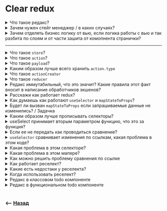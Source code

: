 # Clear redux

<details>
<summary> Что такое редакс?</summary>

![illustration](https://raw.githubusercontent.com/webster6667/documentation/master/documentation-data/illustrations/dd-up.svg)

Стейт менеджер  

![illustration](https://raw.githubusercontent.com/webster6667/documentation/master/documentation-data/illustrations/dd-down.svg)

</details>

<details>
<summary> Зачем нужен стейт менеджер / в каких случаях?</summary>

![illustration](https://raw.githubusercontent.com/webster6667/documentation/master/documentation-data/illustrations/dd-up.svg)

🔹 Для хранения глобальных данных, которые отображаеются на уровне всего приложения  
&emsp;&emsp; 🎯 `isAuth`      
&emsp;&emsp; 🎯 `role`   
&emsp;&emsp; 🎯 `cartData`    

🔹 Для выноса бизнес модели, отдельно от вью компонентов  

🔹 Хранить единый источник истины  

![illustration](https://raw.githubusercontent.com/webster6667/documentation/master/documentation-data/illustrations/dd-down.svg)

</details>

<details>
<summary> Зачем отделять бизнес логику от вью, если логика работы с вью и так разбита по слоям и от части зашита от комопнента странички?</summary>

![illustration](https://raw.githubusercontent.com/webster6667/documentation/master/documentation-data/illustrations/dd-up.svg)

<details>
<summary> 🔹 Переиспользование бизнес логики в других оболочках</summary>

----

&emsp;&emsp; 🎯 `SSR`     
&emsp;&emsp; 🎯 `ReactNative`

🛑 Звучит красиво  лиш в теории  
&emsp;&emsp; 🎯 Так как у каждой оболочки есть свои особенности, и точечные решения этих проблем  
&emsp;&emsp; 🎯 Делать всю логику приложения в редаксе, это как забивать гвозди тапком  
&emsp;&emsp;&emsp;&emsp; 👆 Так или иначе прийдеться что-то переносить копировать и подкручивать, почему бы не подкрутить это под специализированные инструменты той или иной оболочки

----

</details>

<details>
<summary> 🔹 Разделение ответственности, упрощение цельных ui компонетов приложения, бизнес модели и тестирование</summary>

----

Каждый из разделов становиться максимально простым, и отвечает за свою область действий  

🎯 `Модель` запрашивает/отправляет данные, преобразовывая их в требуемый на выходе и входе формат  
🎯 `UI` просто ожидает данные для отрисовки, и экшены для изменения стора     
🎯 `Тесты` становяться максимально простыми для каждой из области    

🛑 Звучит красиво  лиш в теории  
&emsp;&emsp; 🎯 В реальных проектах с большим кол-вом действий становиться сложно читать и отслеживать логику действий в куче `boilerplate` коде    
&emsp;&emsp; 🎯 Хоть тесты по отдельности и пролетают быстро, но при появлении багов в конечном результате обьединения `UI` и `Model`, приходиться проходить довольно длинную цепочку для поиска проблемы    
&emsp;&emsp; 🎯 `Redux` не призывает, но развязывает руки для создания не явных связей между компонентами реализующие разные кейсы     


----

</details>          
      

<br>


![illustration](https://raw.githubusercontent.com/webster6667/documentation/master/documentation-data/illustrations/dd-down.svg)

</details>

---



<details>
<summary> Что такое <code>store</code>? </summary>

![illustration](https://raw.githubusercontent.com/webster6667/documentation/master/documentation-data/illustrations/dd-up.svg)

Глобальный обьект хранящий в себе состояния всего проекта   

```javascript
const store = createStore(rootReducer)
```

![illustration](https://raw.githubusercontent.com/webster6667/documentation/master/documentation-data/illustrations/dd-down.svg)

</details>

<details>
<summary> Что такое <code>action</code>?</summary>

![illustration](https://raw.githubusercontent.com/webster6667/documentation/master/documentation-data/illustrations/dd-up.svg)

Обьект описывающий какое действие будет выполняться над стором, при необходимости передающая `payload`

```jsx
const clickHandler = () => {
    store.dispatch(
        { type: 'DOWNLOAD_BY_ID', payload: {id} } // action
    )
}

<button onClick={clickHandler} >Скачать по id</button>
```

![illustration](https://raw.githubusercontent.com/webster6667/documentation/master/documentation-data/illustrations/dd-down.svg)

</details>

<details>
<summary> Что такое <code>payload</code>?</summary>

![illustration](https://raw.githubusercontent.com/webster6667/documentation/master/documentation-data/illustrations/dd-up.svg)

Данные необходимые для выполнения экшена  

![illustration](https://raw.githubusercontent.com/webster6667/documentation/master/documentation-data/illustrations/dd-down.svg)

</details>

<details>
<summary> Каким образом лучше всего хранить <code>action.type</code></summary>

![illustration](https://raw.githubusercontent.com/webster6667/documentation/master/documentation-data/illustrations/dd-up.svg)

Лучше всего хранить в константах, так `action.type` используеться и в редюсере и при вызове экшена, есть риск поймать сложноуловимый рассинхрон 

<details>
<summary> 📜 <code>action-types.js</code> </summary>

```javascript
export const ADD_TODO = 'ADD_TODO'
export const REMOVE_TODO = 'REMOVE_TODO'
```

</details>
  


![illustration](https://raw.githubusercontent.com/webster6667/documentation/master/documentation-data/illustrations/dd-down.svg)

</details>

<details>
<summary> Что такое <code>actionCreator</code></summary>

![illustration](https://raw.githubusercontent.com/webster6667/documentation/master/documentation-data/illustrations/dd-up.svg)

Функция, генерирующая обьект экшена под капотом  

<details>
<summary>📜 <code>action-creators.js</code></summary>

```javascript
import { ADD_TODO } from './action-types'

export function addTodo(text) {
  return {
    type: ADD_TODO,
    payload: { text }
  }
}
```

</details>

<details>
<summary>📜 <code>addTodo.js</code></summary>

```
import { addTodo } from './actionCreators'

dispatch(addTodo('Use Redux'))
```

</details>

![illustration](https://raw.githubusercontent.com/webster6667/documentation/master/documentation-data/illustrations/dd-down.svg)

</details>

<details>
<summary> Что такое <code>reducer</code></summary>

![illustration](https://raw.githubusercontent.com/webster6667/documentation/master/documentation-data/illustrations/dd-up.svg)

Функция которая хранит в себе все обработчики экшенов    
И вызывает нужный, как только он будет задиспатчен   

<details>
<summary>📜 <code>reducer.js</code></summary>

```javascript
import { ADD_TODO } from './action-types'

const initialState = []

export function todos(state = initialState, action) {
  switch (action.type) {
    case ADD_TODO:
      const { text } = action.payload
      return [...state, text]
    default:
      return state
  }
}
```

</details>

![illustration](https://raw.githubusercontent.com/webster6667/documentation/master/documentation-data/illustrations/dd-down.svg)

</details>

<details>
<summary> Редакс иммутабильный, что это значит? Какие правила этот факт вносит в написание обработчиков экшенов?</summary>

![illustration](https://raw.githubusercontent.com/webster6667/documentation/master/documentation-data/illustrations/dd-up.svg)

Это значит, что на каждый вызов экшена, редакс возвращает новый обьект стора, а не мутирует старый  

В таком случаи, каждый обработчик экшена должен возвращать новый объект, дополнив его    

```javascript
case ADD_TODO:
      const { text } = action.payload
      return [...state, text]
```

![illustration](https://raw.githubusercontent.com/webster6667/documentation/master/documentation-data/illustrations/dd-down.svg)

</details>

<details>
<summary> Расскажи как работает redux?</summary>

![illustration](https://raw.githubusercontent.com/webster6667/documentation/master/documentation-data/illustrations/dd-up.svg)

🎯 `redux` создает общий глобальный стейт на весь проект, состоящий из отдельных редюсеров  
🎯 Через `useSelector` или `connect` подписывает компоненты на обновление необходимых частей стора  
🎯 Через `Context/Provider` передает состояние стора при каждом изменении   
🎯 Через `Context/Provider` передает `dispatch` функцию в `useDispatch` или `mapDispatchToProps`  

---

🎯 `dispatch` функции дергают нужные экшены и изменяют стор  
🎯 Подписанные компоненты, через `context` получают новое состояние стора    
🎯 `useSelect` или `mapStateToProps` получают новое состояние стора, и проверяют, изменились ли в нем значения которые были запорошены из стора  
🎯 Если стор изменился, но запрашиваемые данные остались теми же, ререндера не происходит      

![illustration](https://raw.githubusercontent.com/webster6667/documentation/master/documentation-data/illustrations/dd-down.svg)

</details>



<details>
<summary> Как думаешь как работают <code>useSelector</code> и <code>mapStateToProps</code>?</summary>

![illustration](https://raw.githubusercontent.com/webster6667/documentation/master/documentation-data/illustrations/dd-up.svg)

> Как реализована  логика защиты от ререндера если запрашиваемые данные не изменились?

<details>
<summary>📜 <code>useSelector</code></summary>

```javascript
function useSelector(selector){

    const store = useStore();

    const [state, setState] = useState(selector(store.getState()));

    useEffect(() => {
        return store.subscribe(() => {
            const result = selector(store.getState());
            if (!shallowequal(state, result)) {
                setState(result);
            }
        });
    }, [state]);

    return state;
}
```

</details>

<details>
<summary> mapStateToProps</summary>

----

🎯 `HOC` оборачивающий компонент, записывающий запрашиваемые данные в стейт  
🎯 Возвращает в `shouldComponentUpdate` `false`, если запрашиваемые данные не изменились      

----

</details>

![illustration](https://raw.githubusercontent.com/webster6667/documentation/master/documentation-data/illustrations/dd-down.svg)

</details>



<details>
<summary> Будет ли вызван <code>mapStateToProps</code> если запрашиваемые данные не изменились? / Задачка</summary>

![illustration](https://raw.githubusercontent.com/webster6667/documentation/master/documentation-data/illustrations/dd-up.svg)

🎯 Есть три разных редюсера `user`, `cart`, `articles`.    
🎯 В проекте прописано всего три `mapStateToProps`  
🎯 Если в `articles.list` добавят новую запись, какое кол-во `mapStateToProps` будет вызвано

```javascript
function mapStateToProps(state) {
  const { user } = state
  return { userList: user.list }
}

export default connect(mapStateToProps)(UserList)


// ----------------------------------------------------


function mapStateToProps(state) {
    const { cart } = state
    return { productList: cart.productList }
}

export default connect(mapStateToProps)(ProductList)


// ----------------------------------------------------


function mapStateToProps(state) {
    const { articles } = state
    return { articleList: articles.list }
}

export default connect(mapStateToProps)(ArticleList)
```

<details>
<summary> ✅ Ответ</summary>

---

Будут вызваны все три `mapStateToProps`, так как `connect` определяет необходимость ререндера сравнивая прошлый и текущий результат этой функции  

---

</details>


![illustration](https://raw.githubusercontent.com/webster6667/documentation/master/documentation-data/illustrations/dd-down.svg)

</details>

<details>
<summary> Каким образом лучше прописывать селекторы? </summary>

![illustration](https://raw.githubusercontent.com/webster6667/documentation/master/documentation-data/illustrations/dd-up.svg)

```jsx
// 1
import React from 'react'
import { useSelector } from 'react-redux'

export const MyComponent = () => {
  const isAuth = useSelector((state) => state.user.isAuth)
  const [value, setValue] = useState('')
    
    
  return <form>
      <input onChange={(e) => setValue(e.target.value)} />
      <button disabled={!isAuth} type='submit' >Отправить</button>
  </form>
}
```

---

```jsx
// 2
import React from 'react'
import { useSelector } from 'react-redux'

const isAuthSelector = (state) => state.user.isAuth;


export const MyComponent = () => {
  const isAuth = useSelector(isAuthSelector)
  const [value, setValue] = useState('')
    
    
  return <form>
      <input onChange={(e) => setValue(e.target.value)} />
      <button disabled={!isAuth} type='submit' >Отправить</button>
  </form>
}
```

<details>
<summary> ✅ Ответ</summary>

---

1. Переиспользуемый селектор  
2. На каждый ререндер при изменении стейта создаеться новая функция   

---

</details>


![illustration](https://raw.githubusercontent.com/webster6667/documentation/master/documentation-data/illustrations/dd-down.svg)

</details>

<details>
<summary> useSelect принимает вторым параметром функцию, что это за функция? </summary>

![illustration](https://raw.githubusercontent.com/webster6667/documentation/master/documentation-data/illustrations/dd-up.svg)

Функция проверяющая обновились ли запрашиваемые данные после обновления стора   

![illustration](https://raw.githubusercontent.com/webster6667/documentation/master/documentation-data/illustrations/dd-down.svg)

</details>

<details>
<summary> Если ее не передать как проводиться сравнение? </summary>

![illustration](https://raw.githubusercontent.com/webster6667/documentation/master/documentation-data/illustrations/dd-up.svg)

Идет сравнение по ссылке

```javascript
const isEqual = (a, b) => a === b
```

![illustration](https://raw.githubusercontent.com/webster6667/documentation/master/documentation-data/illustrations/dd-down.svg)

</details>



<details>
<summary> <code>useSelector</code> сравнивает изменения по ссылкам, какая проблема в этом коде? </summary>

![illustration](https://raw.githubusercontent.com/webster6667/documentation/master/documentation-data/illustrations/dd-up.svg)

```jsx
import React, { memo } from 'react'
import { useSelector } from 'react-redux'

const userListSelector = (state) => state.user.list.filter((user) => user.id > 0);

const UserList = memo(({userList}) => (<div>
    {userList.map((user) => (
        <span key={user.id} >
            {user.name}
        </span>
    ))}
</div>))

export const MyComponent = () => {
  const userList = useSelector(userListSelector)
  const [value, setValue] = useState('')
    
  return <form>
      <UserList userList={userList} />
      <input onChange={(e) => setValue(e.target.value)} />
  </form>
}
```

<details>
<summary> ✅ Ответ</summary>

---

🎯 Фильтр всегда возвращает новый обьект, даже если не произошло никаких изменений  
🎯 `useSelector` сравнивает обьекты по ссылкам, а не по значениям      
🎯 На каждый `setValue`, селектор будет возвращать новый обьект, даже если `user.list` небыл изменен   
🎯 Будет происходить безсмысленный ререндер `UserList` блока  

---

</details>

![illustration](https://raw.githubusercontent.com/webster6667/documentation/master/documentation-data/illustrations/dd-down.svg)

</details>

<details>
<summary> Какая проблема в этом селекторе?</summary>

![illustration](https://raw.githubusercontent.com/webster6667/documentation/master/documentation-data/illustrations/dd-up.svg)


```jsx
import React, { memo } from 'react'
import { useSelector } from 'react-redux'

const userDefaultState = {
    currentUser: {},
    isAuth: false,
    friendsList: [{id: 1, name: 'den'}],
    likes: 0
}

export const MyComponent = () => {
  const { friendsList } = useSelector((state) => state.user)
  const [value, setValue] = useState('')
    
  return <form>
      {userList.map((user) => (
          <span key={user.id} >
            {user.name}
        </span>
      ))}
  </form>
}
```

<details>
<summary> ✅ Ответ</summary>

---

🎯 Селектор подписываеться на весь обьект редюсера, достает только нужный  
🎯 Но сама функция селектора подписалась на весь объект      
🎯 Из за этого будет происходить ререндер при изменении `likes` и всех остальных пропсов  

---

</details>


![illustration](https://raw.githubusercontent.com/webster6667/documentation/master/documentation-data/illustrations/dd-down.svg)

</details>

<details>
<summary> Какая проблема в этом мапере? </summary>

![illustration](https://raw.githubusercontent.com/webster6667/documentation/master/documentation-data/illustrations/dd-up.svg)

```javascript
function mapStateToProps(state) {
  const { user } = state
  return { user: {...user, name: camelCalse(user.name)} }
}
```

<details>
<summary> ✅ Ответ</summary>

---

Мапер каждый раз возвращает новый обьект, что будет вызывать лишний ререндер при каждом изменении стора, даже если обьект юзера не тронут

---

</details>

![illustration](https://raw.githubusercontent.com/webster6667/documentation/master/documentation-data/illustrations/dd-down.svg)

</details>

<details>
<summary> Как можно решить проблему сравнения по ссылке</summary>

![illustration](https://raw.githubusercontent.com/webster6667/documentation/master/documentation-data/illustrations/dd-up.svg)

🎯 Своя функция глубокого сравнения `isEqual`      
🎯 `reselect`    

![illustration](https://raw.githubusercontent.com/webster6667/documentation/master/documentation-data/illustrations/dd-down.svg)

</details>

<details>
<summary> Как работает реселект?</summary>

![illustration](https://raw.githubusercontent.com/webster6667/documentation/master/documentation-data/illustrations/dd-up.svg)

Кеширует результат своей работы, и при следующем изменении стора выполняет сравнение по значению

```javascript
const userListSelector = (state) => state.user.list
const userListFilter = (state) => state.user.filter


const modifiedUserListSelector = createSelector(userListSelector, users => {
    return users.map(({id, name}) => ({id, name: name.toUpperCase()}))
})

const filtredUserListSelector = createSelector([userListSelector, userListFilter], (users, filter) => {
    return users.filter(({state}) => (state === filter))
})
```

![illustration](https://raw.githubusercontent.com/webster6667/documentation/master/documentation-data/illustrations/dd-down.svg)

</details>

<details>
<summary> Какие есть недостаки у реселекта?</summary>

![illustration](https://raw.githubusercontent.com/webster6667/documentation/master/documentation-data/illustrations/dd-up.svg)

Кеширование не бесплатно    

![illustration](https://raw.githubusercontent.com/webster6667/documentation/master/documentation-data/illustrations/dd-down.svg)

</details>

<details>
<summary> Когда использовать реселект?</summary>

![illustration](https://raw.githubusercontent.com/webster6667/documentation/master/documentation-data/illustrations/dd-up.svg)

1. Когда идет перебор массива ( map, filter )
2. Когда селектор возвращает новый объект  
3. Когда результат зависит от нескольких селекторов 

![illustration](https://raw.githubusercontent.com/webster6667/documentation/master/documentation-data/illustrations/dd-down.svg)

</details>

<details>
<summary> Редакс в классовом todo компоненте</summary>

![illustration](https://raw.githubusercontent.com/webster6667/documentation/master/documentation-data/illustrations/dd-up.svg)

🎯 action      
🎯 actionCreator      
🎯 reducer      
🎯 component      


![illustration](https://raw.githubusercontent.com/webster6667/documentation/master/documentation-data/illustrations/dd-down.svg)

</details>

<details>
<summary> Редакс в функциональном todo компоненте</summary>

![illustration](https://raw.githubusercontent.com/webster6667/documentation/master/documentation-data/illustrations/dd-up.svg)

🎯 action      
🎯 actionCreator      
🎯 reducer      
🎯 component

![illustration](https://raw.githubusercontent.com/webster6667/documentation/master/documentation-data/illustrations/dd-down.svg)

</details>

[comment]: <> (<details>)

[comment]: <> (<summary> Что такое middleware?</summary>)

[comment]: <> (![illustration]&#40;https://raw.githubusercontent.com/webster6667/documentation/master/documentation-data/illustrations/dd-up.svg&#41;)



[comment]: <> (![illustration]&#40;https://raw.githubusercontent.com/webster6667/documentation/master/documentation-data/illustrations/dd-down.svg&#41;)

[comment]: <> (</details>)

[comment]: <> (* Что такое санки)

[comment]: <> (* Как работает)

[comment]: <> (* Что такое мидлвейр  )

[comment]: <> (* Что такое immer)

[comment]: <> (https://www.youtube.com/watch?v=du6oECKM3MY  )

[comment]: <> (* Давай напишем получить тудушки с сервака, отправить на сервак, провалидировать с бека &#40; тостер/модалка &#41;)

[comment]: <> (* Что умеет redux-toolkit, какие проблемы решает  )

[comment]: <> (* Что такое RTK-query)

[comment]: <> (* Зачем rtk, какие решает проблемы  )

[comment]: <> (* query/mutation)

[comment]: <> (* Что такое слайсы, как работаеют? )

[comment]: <> (* Шаблон на слайсах  )

[comment]: <> (* persistRedux  )


<br>

### ⟵ **<a href="../../readme.md">Назад</a>**
